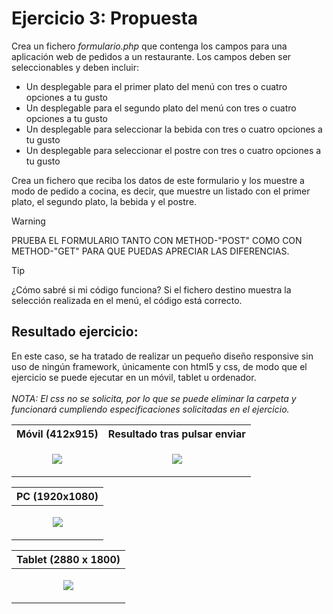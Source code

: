 # Ejercicio 3: Propuesta

Crea un fichero *formulario.php* que contenga los campos para una aplicación web de pedidos a un restaurante. Los campos deben ser seleccionables y deben incluir:
* Un desplegable para el primer plato del menú con tres o cuatro opciones a tu gusto
* Un desplegable para el segundo plato del menú con tres o cuatro opciones a tu gusto
* Un desplegable para seleccionar la bebida con tres o cuatro opciones a tu gusto
* Un desplegable para seleccionar el postre con tres o cuatro opciones a tu gusto

Crea un fichero que reciba los datos de este formulario y los muestre a modo de pedido a cocina, es decir, que muestre un listado con el primer plato, el segundo plato, la bebida y el postre.

> [!WARNING]  
> PRUEBA EL FORMULARIO TANTO CON METHOD-"POST" COMO CON METHOD-"GET" PARA QUE PUEDAS APRECIAR LAS DIFERENCIAS.

> [!TIP]
> ¿Cómo sabré si mi código funciona? Si el fichero destino muestra la selección realizada en el menú, el código está correcto.

## Resultado ejercicio:
En este caso, se ha tratado de realizar un pequeño diseño responsive sin uso de ningún framework, únicamente con html5 y css, de modo que el ejercicio se puede ejecutar en un móvil, tablet u ordenador. <br><br>*NOTA: El css no se solicita, por lo que se puede eliminar la carpeta y funcionará cumpliendo especificaciones solicitadas en el ejercicio.*

<table align="center">
  <tr>
    <th><b>Móvil (412x915)</b></th>
    <th>Resultado tras pulsar enviar</th>
  </tr>
  <tr>
    <td><p align="center"><img src="https://github.com/user-attachments/assets/9aa02062-ccbc-4c58-af7f-011db56e5016"></p></td>
    <td><p align="center"><img src="https://github.com/user-attachments/assets/06994533-79a4-4311-8e7f-8e333873e34b"></p></td>
  </tr>
</table>

| PC (1920x1080)|
------------- |
| <p align="center"><img src="https://github.com/user-attachments/assets/10d8299e-fb10-4014-ba50-ca0d7c606c59"></p> |

| Tablet (2880 x 1800) |
| ------------- |
| <p align="center"><img src="https://github.com/user-attachments/assets/5aeaf185-31aa-44dd-ab78-5ed1bca3ea9d"></p>  |

